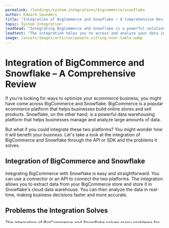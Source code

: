 ```yaml
---
permalink: /landings/system-integrations/bigcommerce/snowflake
author: Edward Saunders
title: "Integration of BigCommerce and Snowflake – A Comprehensive Review"
topic: System Integration
leadhead: "Integrating BigCommerce and Snowflake is a powerful solution for ecommerce businesses looking to optimize their operations"
leadtext: "The integration helps you to access and analyze your data in real-time, giving you a competitive edge. It also streamlines your data management processes, reducing the risk of errors and improving efficiency."
image: /assets/images/articles/people-sitting-near-table.webp
---
```

<div class="arttext">    <h1>Integration of BigCommerce and Snowflake – A Comprehensive Review</h1>
    <p>If you're looking for ways to optimize your ecommerce business, you might have come across BigCommerce and Snowflake. BigCommerce is a popular ecommerce platform that helps businesses build online stores and sell products. Snowflake, on the other hand, is a powerful data warehousing platform that helps businesses manage and analyze large amounts of data. </p>
    <p>But what if you could integrate these two platforms? You might wonder how it will benefit your business. Let's take a look at the integration of BigCommerce and Snowflake through the API or SDK and the problems it solves.</p>
    <h2>Integration of BigCommerce and Snowflake</h2>
    <p>Integrating BigCommerce with Snowflake is easy and straightforward. You can use a connector or an API to connect the two platforms. The integration allows you to extract data from your BigCommerce store and store it in Snowflake's cloud data warehouse. You can then analyze the data in real-time, making business decisions faster and more accurate. </p>
    <h2>Problems the Integration Solves</h2>
    <p>The integration of BigCommerce and Snowflake solves many problems for ecommerce businesses. First and foremost, it provides you with an accurate and real-time view of your customer data, inventory data, and sales data. This helps you to make informed decisions about your business strategy, marketing campaigns, and inventory management.</p>
    <p>Furthermore, the integration allows you to manage your ecommerce data in a single location. This reduces the need for manual data entry and eliminates the potential for errors. You can also create custom dashboards and reports to visualize your data and track important metrics.</p>
    <h2>Conclusion</h2>
    <p>Integrating BigCommerce and Snowflake is a powerful solution for ecommerce businesses looking to optimize their operations. The integration helps you to access and analyze your data in real-time, giving you a competitive edge. It also streamlines your data management processes, reducing the risk of errors and improving efficiency.</p>
</div>
